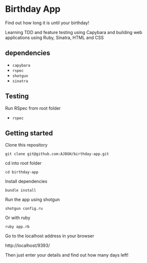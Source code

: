 # Birthday App

Find out how long it is until your birthday!

Learning TDD and feature testing using Capybara and building web applications using Ruby, Sinatra, HTML and CSS

## dependencies

- `capybara`
- `rspec`
- `shotgun`
- `sinatra`

## Testing

Run RSpec from root folder
- `rspec`

## Getting started

Clone this repository

`git clone git@github.com:AJ8GH/birthday-app.git`

cd into root folder

`cd birthday-app`

Install dependencies

`bundle install`

Run the app using shotgun

`shotgun config.ru`

Or with ruby

`ruby app.rb`

Go to the localhost address in your browser

http://localhost/9393/

Then just enter your details and find out how many days left!
